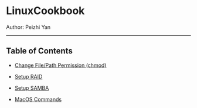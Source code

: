 # LinuxCookbook

Author: Peizhi Yan

---

## Table of Contents

- [Change File/Path Permission (chmod)](./content/chmod.md)
- [Setup RAID](./content/setup_raid.md)
- [Setup SAMBA](./content/samba.md)

- [MacOS Commands](./content/macos.md)


